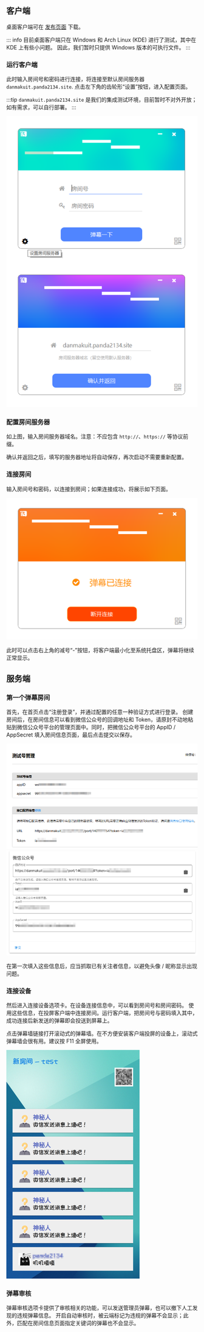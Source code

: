 ## 客户端


桌面客户端可在 [发布页面](https://github.com/MoebiusMeow/DanmaKuItDesktop/releases) 下载。

::: info
  目前桌面客户端只在 Windows 和 Arch Linux (KDE) 进行了测试，其中在 KDE 上有些小问题。
  因此，我们暂时只提供 Windows 版本的可执行文件。
:::

### 运行客户端

此时输入房间号和密码进行连接，将连接至默认房间服务器 `danmakuit.panda2134.site`.
点击左下角的齿轮形“设置”按钮，进入配置页面。

:::tip
`danmakuit.panda2134.site` 是我们的集成测试环境，目前暂时不对外开放；如有需求，可以自行部署。
:::

![客户端启动和配置](./assets/client.png)

### 配置房间服务器

如上图，输入房间服务器域名。注意：不应包含 `http://`、`https://` 等协议前缀。

确认并返回之后，填写的服务器地址将自动保存，再次启动不需要重新配置。

### 连接房间

输入房间号和密码，以连接到房间；如果连接成功，将展示如下页面。

![客户端已经连接到房间](./assets/client-connected.png)

此时可以点击右上角的减号“-”按钮，将客户端最小化至系统托盘区，弹幕将继续正常显示。

## 服务端

### 第一个弹幕房间

首先，在首页点击“注册登录”，并通过配置的任意一种验证方式进行登录。
创建房间后，在房间信息可以看到微信公众号的回调地址和 Token，请原封不动地粘贴到微信公众号平台的管理页面中。同时，把微信公众号平台的 AppID / AppSecret 填入房间信息页面，最后点击提交以保存。

![微信公众号AppID](./assets/wechat-appid1.png)
![房间内微信相关设置](./assets/wechat-appid2.png)

在第一次填入这些信息后，应当抓取已有关注者信息，以避免头像 / 昵称显示出现问题。

### 连接设备

然后进入连接设备选项卡。在设备连接信息中，可以看到房间号和房间密码。
使用这些信息，在投屏客户端中连接房间。运行客户端，把房间号与密码填入其中，成功连接后新发送的弹幕即会投送到屏幕上。

点击弹幕墙链接打开滚动式的弹幕墙。在不方便安装客户端投屏的设备上，滚动式弹幕墙会很有用。建议按 F11 全屏使用。

![弹幕墙](./assets/danmaku-wall.png)

### 弹幕审核

弹幕审核选项卡提供了审核相关的功能，可以发送管理员弹幕，也可以撤下人工发现的违规弹幕信息。
开启自动审核时，被云端标记为违规的弹幕不会显示；此外，匹配在房间信息页面指定关键词的弹幕也不会显示。
